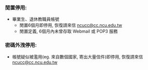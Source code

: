 ### 閒置停用:
- 畢業生、退休教職員帳號
  - 閒置6個月即停用, 恢復請來信 ncucc@cc.ncu.edu.tw
  - 閒置定義, 6個月內未曾存取 Webmail 或 POP3 服務

### 密碼外洩停用:
  - 帳號疑似被濫用(eg. 來自數個國家, 寄出大量信件)即停用, 恢復請來信 ncucc@cc.ncu.edu.tw